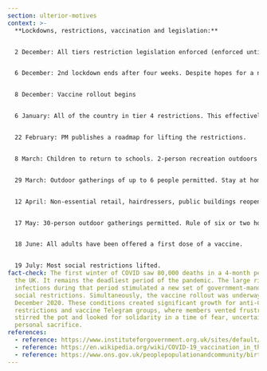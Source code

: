 ```yaml
---
section: ulterior-motives
context: >-
  **Lockdowns, restrictions, vaccination and legislation:**


  2 December: All tiers restriction legislation enforced (enforced until 29 March 2021)


  6 December: 2nd lockdown ends after four weeks. Despite hopes for a national celebration of Christmas, tier 4 restrictions enforced for London, the South East and the East of England a few days prior to Christmas Day.


  8 December: Vaccine rollout begins


  6 January: All of the country in tier 4 restrictions. This effectively became a third lockdown.


  22 February: PM publishes a roadmap for lifting the restrictions.


  8 March: Children to return to schools. 2-person recreation outdoors permitted.


  29 March: Outdoor gatherings of up to 6 people permitted. Stay at home order finishes.


  12 April: Non-essential retail, hairdressers, public buildings reopen. Outdoor pubs and restaurants reopen.


  17 May: 30-person outdoor gatherings permitted. Rule of six or two households permitted for indoor gathering.


  18 June: All adults have been offered a first dose of a vaccine.


  19 July: Most social restrictions lifted.
fact-check: The first winter of COVID saw 80,000 deaths in a 4-month period in
  the UK. It remains the deadliest period of the pandemic. The large rise in
  infections during that period stimulated a new set of government-mandated
  social restrictions. Simultaneously, the vaccine rollout was underway from
  December 2020. These conditions created significant growth for anti-COVID
  restrictions and vaccine Telegram groups, where members vented frustration,
  stirred the pot and looked for solidarity in a time of fear, uncertainty and
  personal sacrifice.
references:
  - reference: https://www.instituteforgovernment.org.uk/sites/default/files/2022-12/timeline-coronavirus-lockdown-december-2021.pdf
  - reference: https://en.wikipedia.org/wiki/COVID-19_vaccination_in_the_United_Kingdom
  - reference: https://www.ons.gov.uk/peoplepopulationandcommunity/birthsdeathsandmarriages/deaths/datasets/deathsinvolvingcovid19bymonthofregistrationuk
---
```

